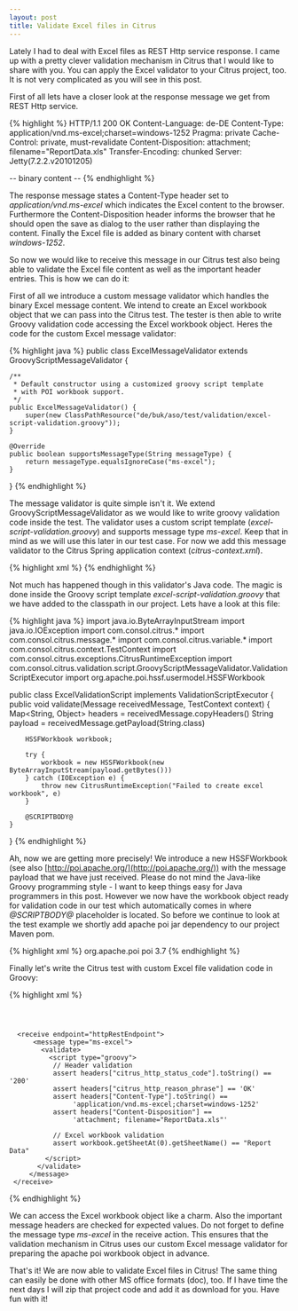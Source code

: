 ```yaml
---
layout: post
title: Validate Excel files in Citrus
---
```


Lately I had to deal with Excel files as REST Http service response. I came up with a pretty clever validation mechanism in Citrus that I would like to share with you. You can apply the Excel validator to your Citrus project, too. It is not very complicated as you will see in this post.

First of all lets have a closer look at the response message we get from REST Http service.

{% highlight %}
HTTP/1.1 200 OK
Content-Language: de-DE
Content-Type: application/vnd.ms-excel;charset=windows-1252
Pragma: private
Cache-Control: private, must-revalidate
Content-Disposition: attachment; filename="ReportData.xls"
Transfer-Encoding: chunked
Server: Jetty(7.2.2.v20101205)

-- binary content --
{% endhighlight %}

The response message states a Content-Type header set to _application/vnd.ms-excel_ which indicates the Excel content to the browser. Furthermore the Content-Disposition header informs the browser that he should open the save as dialog to the user rather than displaying the content. Finally the Excel file is added as binary content with charset _windows-1252_. 

So now we would like to receive this message in our Citrus test also being able to validate the Excel file content as well as the important header entries. This is how we can do it:

First of all we introduce a custom message validator which handles the binary Excel message content. We intend to create an Excel workbook object that we can pass into the Citrus test. The tester is then able to write Groovy validation code accessing the Excel workbook object. Heres the code for the custom Excel message validator:

{% highlight java %}
public class ExcelMessageValidator extends GroovyScriptMessageValidator {

    /**
     * Default constructor using a customized groovy script template 
     * with POI workbook support.
     */
    public ExcelMessageValidator() {
        super(new ClassPathResource("de/buk/aso/test/validation/excel-script-validation.groovy"));
    }
    
    @Override
    public boolean supportsMessageType(String messageType) {
        return messageType.equalsIgnoreCase("ms-excel");
    }

}
{% endhighlight %}

The message validator is quite simple isn't it. We extend GroovyScriptMessageValidator as we would like to write groovy validation code inside the test. The validator uses a custom script template (_excel-script-validation.groovy_) and supports message type _ms-excel_. Keep that in mind as we will use this later in our test case. For now we add this message validator to the Citrus Spring application context (_citrus-context.xml_).

{% highlight xml %}
<bean id="excelMessageValidator" class="com.consol.citrus.validation.ExcelMessageValidator"/>
{% endhighlight %}

Not much has happened though in this validator's Java code. The magic is done inside the Groovy script template _excel-script-validation.groovy_ that we have added to the classpath in our project. Lets have a look at this file:

{% highlight java %}
import java.io.ByteArrayInputStream
import java.io.IOException
import com.consol.citrus.*
import com.consol.citrus.message.*
import com.consol.citrus.variable.*
import com.consol.citrus.context.TestContext
import com.consol.citrus.exceptions.CitrusRuntimeException
import com.consol.citrus.validation.script.GroovyScriptMessageValidator.ValidationScriptExecutor
import org.apache.poi.hssf.usermodel.HSSFWorkbook

public class ExcelValidationScript implements ValidationScriptExecutor {
    public void validate(Message receivedMessage, TestContext context) {
        Map<String, Object> headers = receivedMessage.copyHeaders()
        String payload = receivedMessage.getPayload(String.class)
        
        HSSFWorkbook workbook;

        try {
            workbook = new HSSFWorkbook(new ByteArrayInputStream(payload.getBytes()))
        } catch (IOException e) {
            throw new CitrusRuntimeException("Failed to create excel workbook", e)
        }
        
        @SCRIPTBODY@
    }
}
{% endhighlight %}

Ah, now we are getting more precisely! We introduce a new HSSFWorkbook (see also [http://poi.apache.org/](http://poi.apache.org/)) with the message payload that we have just received. Please do not mind the Java-like Groovy programming style - I want to keep things easy for Java programmers in this post. However we now have the workbook object ready for validation code in our test which automatically comes in where _@SCRIPTBODY@_ placeholder is located. So before we continue to look at the test example we shortly add apache poi jar dependency to our project Maven pom.

{% highlight xml %}
<dependency>
    <groupId>org.apache.poi</groupId>
    <artifactId>poi</artifactId>
    <version>3.7</version>
</dependency>
{% endhighlight %}

Finally let's write the Citrus test with custom Excel file validation code in Groovy:

{% highlight xml %}
<testcase name="ExcelValidationITest">
  <actions>
     <send endpoint="httpRestEndpoint">
        <message><data></data></message>
           <header>
              <element name="citrus_endpoint_uri" 
                  value="http://localhost:8080/rest-api/report/excel"/>
              <element name="citrus_http_method" value="GET"/>
              <element name="Content-Type" value="text/html"/>
              <element name="Accept" value="application/vnd.ms-excel"/>
          </header>
      </send>
            
      <receive endpoint="httpRestEndpoint">
          <message type="ms-excel">
            <validate>
              <script type="groovy">
               // Header validation
               assert headers["citrus_http_status_code"].toString() == '200'
               assert headers["citrus_http_reason_phrase"] == 'OK'
               assert headers["Content-Type"].toString() == 
                    'application/vnd.ms-excel;charset=windows-1252'
               assert headers["Content-Disposition"] == 
                    'attachment; filename="ReportData.xls"'

               // Excel workbook validation
               assert workbook.getSheetAt(0).getSheetName() == "Report Data"
             </script>
           </validate>
         </message>
     </receive>
  </actions>
</testcase>
{% endhighlight %}

We can access the Excel workbook object like a charm. Also the important message headers are checked for expected values. Do not forget to define the message type _ms-excel_ in the receive action. This ensures that the validation mechanism in Citrus uses our custom Excel message validator for preparing the apache poi workbook object in advance.

That's it! We are now able to validate Excel files in Citrus! The same thing can easily be done with other MS office formats (doc), too. If I have time the next days I will zip that project code and add it as download for you. Have fun with it!